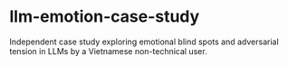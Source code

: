 # llm-emotion-case-study
Independent case study exploring emotional blind spots and adversarial tension in LLMs by a Vietnamese non-technical user.
